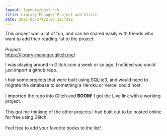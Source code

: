 ```yaml
---
layout: layouts/post.njk
title: Library Manager Project and Glitch
date: 2021-03-27T22:07:32.738Z
---
```

This project was a lot of fun, and can be shared easily with friends who want to add their reading list to the project. \
\
Project: \
https://library-manager.glitch.me/



I was playing around in Glitch.com a week or so ago, I noticed you could just import a github repo. 

I had some projects that were built using SQLite3, and would need to migrate the database to something a Heroku or Vercel could host. \
\
I imported the repo into Glitch and **BOOM!** I got the Live link with a working project. \
\
This got me thinking of the other projects I had built out to be hosted online for free using Glitch. \
\
Feel free to add your favorite books to the list!